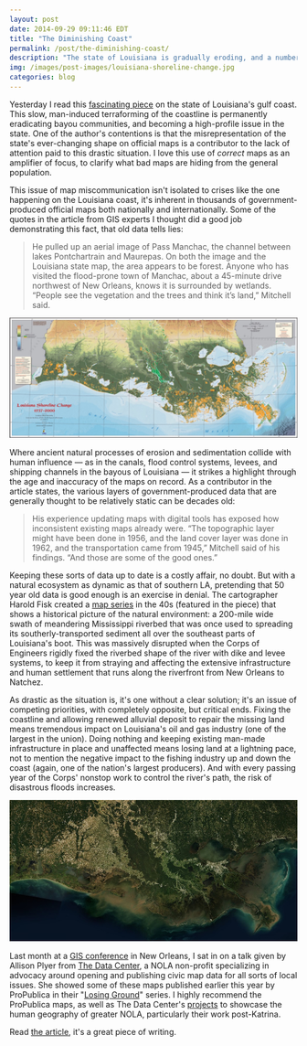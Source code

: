 ```yaml
---
layout: post
date: 2014-09-29 09:11:46 EDT
title: "The Diminishing Coast"
permalink: /post/the-diminishing-coast/
description: "The state of Louisiana is gradually eroding, and a number of groups are using maps to highlight the gravity of the situation."
img: /images/post-images/louisiana-shoreline-change.jpg
categories: blog
---
```


Yesterday I read this [fascinating piece](https://medium.com/matter/louisiana-loses-its-boot-b55b3bd52d1e) on the state of Louisiana's gulf coast. This slow, man-induced  terraforming of the coastline is permanently eradicating bayou communities, and becoming a high-profile issue in the state. One of the author's contentions is that the misrepresentation of the state's  ever-changing shape on official maps is a contributor to the lack of attention paid to this drastic situation. I love this use of _correct_ maps as an amplifier of focus, to clarify what bad maps are hiding from the general population.

This issue of map miscommunication isn't isolated to crises like the one happening on the Louisiana coast, it's inherent in thousands of government-produced official maps both nationally and internationally. Some of the quotes in the article from GIS experts I thought did a good job demonstrating this fact, that old data tells lies:

>He pulled up an aerial image of Pass Manchac, the channel between lakes Pontchartrain and Maurepas. On both the image and the Louisiana state map, the area appears to be forest. Anyone who has visited the flood-prone town of Manchac, about a 45-minute drive northwest of New Orleans, knows it is surrounded by wetlands. “People see the vegetation and the trees and think it’s land,” Mitchell said.

![Louisiana's moving edges](/images/post-images/louisiana-shoreline-change.jpg)

Where ancient natural processes of erosion and sedimentation collide with human influence &mdash; as in the canals, flood control systems, levees, and shipping channels in the bayous of Louisiana &mdash; it strikes a highlight through the age and inaccuracy of the maps on record. As a contributor in the article states, the various layers of government-produced data that are generally thought to be relatively static can be decades old:

>His experience updating maps with digital tools has exposed how inconsistent existing maps already were. “The topographic layer might have been done in 1956, and the land cover layer was done in 1962, and the transportation came from 1945,” Mitchell said of his findings. “And those are some of the good ones.”

Keeping these sorts of data up to date is a costly affair, no doubt. But with a natural ecosystem as dynamic as that of southern LA, pretending that 50 year old data is good enough is an exercise in denial. The cartographer Harold Fisk created a [map series](http://www.radicalcartography.net/index.html?fisk) in the 40s (featured in the piece) that shows a historical picture of the natural environment: a 200-mile wide swath of meandering Mississippi riverbed that was once used to spreading its southerly-transported sediment all over the southeast parts of Louisiana's  boot. This was massively disrupted when the Corps of Engineers rigidly fixed the riverbed shape of the river with dike and levee systems, to keep it from straying and affecting the extensive infrastructure and human settlement that runs along the riverfront from New Orleans to Natchez.

As drastic as the situation is, it's one without a clear solution; it's an issue of competing priorities, with completely opposite, but critical ends. Fixing the coastline and allowing renewed alluvial deposit to repair the missing land means tremendous impact on Louisiana's oil and gas industry (one of the largest in the union). Doing nothing and keeping existing man-made infrastructure in place and unaffected means losing land at a lightning pace, not to mention the negative impact to the fishing industry up and down the coast (again, one of the nation's largest producers). And with every passing year of the Corps' nonstop work to control the river's path, the risk of disastrous floods increases.

![Louisiana from space](/images/post-images/louisiana-imagery.jpg)

Last month at a [GIS conference](http://www.urisa.org/education-events/gis-pro-annual-conference/) in New Orleans, I sat in on a talk given by Allison Plyer from [The Data Center](http://www.datacenterresearch.org/), a NOLA non-profit specializing in advocacy around opening and publishing civic map data for all sorts of local issues. She showed some of these maps published earlier this year by ProPublica in their "[Losing Ground](http://projects.propublica.org/louisiana/)" series. I highly recommend the ProPublica maps, as well as The Data Center's [projects](http://www.datacenterresearch.org/maps/) to showcase the human geography of greater NOLA, particularly their work post-Katrina.

Read [the article](https://medium.com/matter/louisiana-loses-its-boot-b55b3bd52d1e), it's a great piece of writing.
